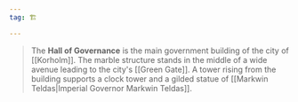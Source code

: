 ```yaml
---
tag: 🏗️

---
```

> The **Hall of Governance** is the main government building of the city of [[Korholm]]. The marble structure stands in the middle of a wide avenue leading to the city's [[Green Gate]]. A tower rising from the building supports a clock tower and a gilded statue of [[Markwin Teldas|Imperial Governor Markwin Teldas]].








